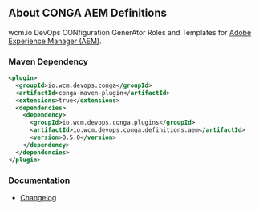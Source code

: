 ## About CONGA AEM Definitions

wcm.io DevOps CONfiguration GenerAtor Roles and Templates for [Adobe Experience Manager (AEM)](http://www.adobe.com/solutions/web-experience-management.html).


### Maven Dependency

```xml
<plugin>
  <groupId>io.wcm.devops.conga</groupId>
  <artifactId>conga-maven-plugin</artifactId>
  <extensions>true</extensions>
  <dependencies>
    <dependency>
      <groupId>io.wcm.devops.conga.plugins</groupId>
      <artifactId>io.wcm.devops.conga.definitions.aem</artifactId>
      <version>0.5.0</version>
    </dependency>
  </dependencies>
</plugin>
```

### Documentation

* [Changelog][changelog]


[changelog]: changes-report.html
